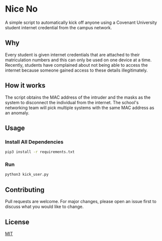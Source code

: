 # Nice No

A simple script to automatically kick off anyone using a Covenant University student internet credential from the campus network.

## Why
Every student is given internet credentials that are attached to their matriculation numbers and this can only be used on one device at a time. Recently, students have complained about not being able to access the internet because someone gained access to these details illegitimately.

## How it works
The script obtains the MAC address of the intruder and the masks as the system to disconnect the individual from the internet. 
The school's networking team will pick multiple systems with the same MAC address as an anomaly.


## Usage

### Install All Dependencies

```bash
pip3 install -r requirements.txt 
```


### Run
```bash
python3 kick_user.py 
```


## Contributing
Pull requests are welcome. For major changes, please open an issue first to discuss what you would like to change.


## License
[MIT](https://choosealicense.com/licenses/mit/)